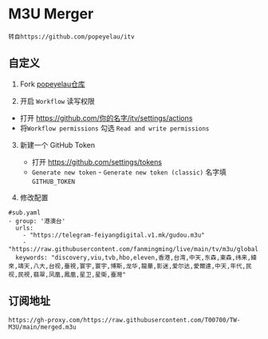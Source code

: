 # M3U Merger

`转自https://github.com/popeyelau/itv`

## 自定义

1. Fork [popeyelau仓库](https://github.com/popeyelau/itv/)

2. 开启 `Workflow` 读写权限

- 打开 https://github.com/你的名字/itv/settings/actions
- 将`Workflow permissions` 勾选 `Read and write permissions`

3. 新建一个 GitHub Token
   - 打开 https://github.com/settings/tokens
   - `Generate new token` - `Generate new token (classic)` 名字填 `GITHUB_TOKEN`

4. 修改配置
```
#sub.yaml
- group: '港澳台' 
  urls:
    - "https://telegram-feiyangdigital.v1.mk/gudou.m3u"
    - "https://raw.githubusercontent.com/fanmingming/live/main/tv/m3u/global.m3u"
  keywords: "discovery,viu,tvb,hbo,eleven,香港,台湾,中天,东森,東森,纬来,緯來,靖天,八大,台视,臺視,寰宇,寰宇,博斯,龙华,龍華,影迷,爱尔达,愛爾達,中天,年代,民视,民視,翡翠,凤凰,鳳凰,星卫,星衛,臺灣"
```

## 订阅地址
~~~
https://gh-proxy.com/https://raw.githubusercontent.com/T00700/TW-M3U/main/merged.m3u
~~~
